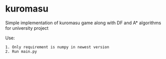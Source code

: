 # kuromasu
Simple implementation of kuromasu game along with DF and A* algorithms for university project

Use: 

    1. Only requirement is numpy in newest version
    2. Run main.py
